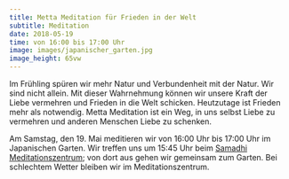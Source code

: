 ```yaml
---
title: Metta Meditation für Frieden in der Welt
subtitle: Meditation
date: 2018-05-19
time: von 16:00 bis 17:00 Uhr
image: images/japanischer_garten.jpg
image_height: 65vw
---
```

Im Frühling spüren wir mehr Natur und Verbundenheit mit der Natur. Wir sind nicht allein. Mit dieser Wahrnehmung können wir unsere Kraft der Liebe vermehren und Frieden in die Welt schicken. Heutzutage ist Frieden mehr als notwendig. Metta Meditation ist ein Weg, in uns selbst Liebe zu vermehren und anderen Menschen Liebe zu schenken.

Am Samstag, den 19. Mai meditieren wir von 16:00 Uhr bis 17:00 Uhr im Japanischen Garten. Wir treffen uns um 15:45 Uhr beim [Samadhi Meditationszentrum](https://goo.gl/maps/A82Y46yjUSo); von dort aus gehen wir gemeinsam zum Garten. Bei schlechtem Wetter bleiben wir im Meditationszentrum.
